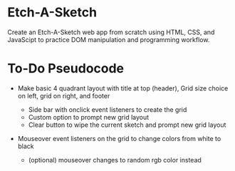# Etch-A-Sketch

Create an Etch-A-Sketch web app from scratch using HTML, CSS, and JavaScipt to practice DOM manipulation and programming workflow.

# To-Do Pseudocode
* Make basic 4 quadrant layout with title at top (header), Grid size choice on left, grid on right, and footer
    - Side bar with onclick event listeners to create the grid
    - Custom option to prompt new grid layout
    - Clear button to wipe the current sketch and prompt new grid layout

* Mouseover event listeners on the grid to change colors from white to black
    - (optional) mouseover changes to random rgb color instead